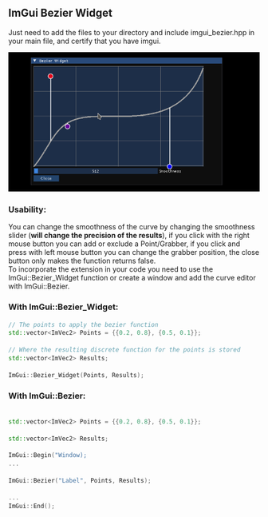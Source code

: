 <h2>ImGui Bezier Widget</h2>

Just need to add the files to your directory and include imgui_bezier.hpp in your main file, and certify that you have imgui.

![Alt Text](https://github.com/TuTheWeeb/ImGui-Bezier-Widget/blob/main/BezierWidget.gif)

<h3>Usability:</h3>
You can change the smoothness of the curve by changing the smoothness slider (<b>will change the precision of the results</b>), if you click with the right mouse button you can add or exclude a Point/Grabber, if you click and press with left mouse button you can change the grabber position, the close button only makes the function returns false.
<br>
To incorporate the extension in your code you need to use the ImGui::Bezier_Widget function or create a window and add the curve editor with ImGui::Bezier.

<h3>With ImGui::Bezier_Widget:</h3>

```CPP
// The points to apply the bezier function
std::vector<ImVec2> Points = {{0.2, 0.8}, {0.5, 0.1}};

// Where the resulting discrete function for the points is stored
std::vector<ImVec2> Results;

ImGui::Bezier_Widget(Points, Results);

```

<h3>With ImGui::Bezier:</h3>

```CPP

std::vector<ImVec2> Points = {{0.2, 0.8}, {0.5, 0.1}};

std::vector<ImVec2> Results;

ImGui::Begin("Window);
...

ImGui::Bezier("Label", Points, Results);

...
ImGui::End();

```

